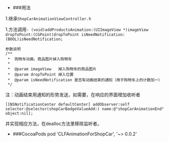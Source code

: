 - ###用法

1.继承`ShopCarAnimationViewController.h`

1.方法调用`- (void)addProductsAnimation:(UIImageView *)imageView dropToPoint:(CGPoint)dropToPoint isNeedNotification:(BOOL)isNeedNotification;
`
	
```
参数说明
/**
 *  购物车动画，商品图片掉入购物车
 *
 *  @param imageView   掉入购物车的商品图片
 *  @param dropToPoint 掉入位置
 *  @param isNeedNotification 是否有动画结束的通知（用于购物车上的计数加一）
 */

 ```
 注：动画结束用通知的形势发送，如需要，在响应的界面增加收听者
 ```
 [[NSNotificationCenter defaultCenter] addObserver:self selector:@selector(shopCarBadgeValueAdd:) name:@"shopCarAnimationEnd" object:nil];
 ```
 并实现相应方法，在dealloc方法里移除监听者。
 
 - ###CocoaPods
 pod 'CLFAnimationForShopCar', '~> 0.0.2'
